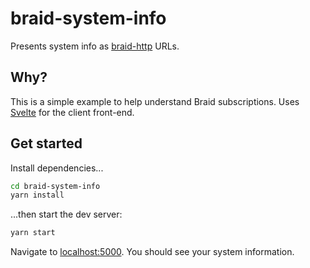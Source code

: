 # braid-system-info

Presents system info as [braid-http](https://braid.news) URLs.

## Why?

This is a simple example to help understand Braid subscriptions. Uses [Svelte](https://svelte.dev) for the client front-end.

## Get started

Install dependencies...

```bash
cd braid-system-info
yarn install
```

...then start the dev server:

```bash
yarn start
```

Navigate to [localhost:5000](http://localhost:5000). You should see your system information.
